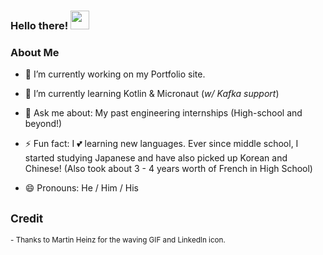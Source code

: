 ### Hello there! <img src="https://raw.githubusercontent.com/MartinHeinz/MartinHeinz/master/wave.gif" width="30px">

### About Me

- 🔭 I’m currently working on my Portfolio site. 

- 🌱 I’m currently learning Kotlin & Micronaut (_w/ Kafka support_)

- 💬 Ask me about: My past engineering internships (High-school and beyond!)

- ⚡ Fun fact: I :two_hearts: learning new languages. Ever since middle school, I started studying Japanese and have also picked up Korean and Chinese! (Also took about 3 - 4 years worth of French in High School)

- 😄 Pronouns: He / Him / His

<!-- Links -->

[1.2]: https://raw.githubusercontent.com/MartinHeinz/MartinHeinz/master/linkedin-3-16.png

<!-- Credit -->
<sub>Credit</sub>
---
<sub>- Thanks to Martin Heinz for the waving GIF and LinkedIn icon.</sub>

<!--
**B-Vwj/B-Vwj** is a ✨ _special_ ✨ repository because its `README.md` (this file) appears on your GitHub profile.

Here are some ideas to get you started:

- 👯 I’m looking to collaborate on ...
- 🤔 I’m looking for help with ...

-->
